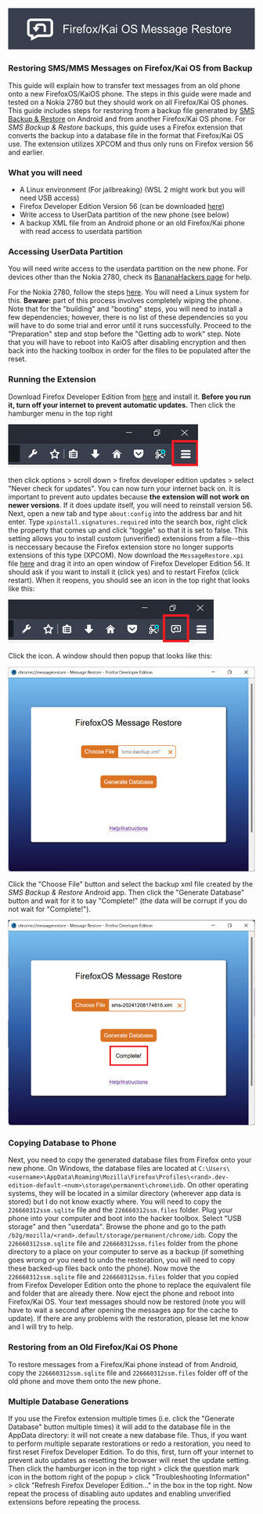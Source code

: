 ## ![Title](https://raw.githubusercontent.com/TTNO1/FirefoxOSMessageRestore/refs/heads/master/readme/title.png)
### Restoring SMS/MMS Messages on Firefox/Kai OS from Backup
This guide will explain how to transfer text messages from an old phone onto a new FirefoxOS/KaiOS phone. The steps in this guide were made and tested on a Nokia 2780 but they should work on all Firefox/Kai OS phones. This guide includes steps for restoring from a backup file generated by [SMS Backup & Restore](https://play.google.com/store/apps/details?id=com.riteshsahu.SMSBackupRestore&hl=en_US) on Android and from another Firefox/Kai OS phone. For *SMS Backup & Restore* backups, this guide uses a Firefox extension that converts the backup into a database file in the format that Firefox/Kai OS use. The extension utilizes XPCOM and thus only runs on Firefox version 56 and earlier.

### What you will need
 - A Linux environment (For jailbreaking) (WSL 2 might work but you will need USB access)
 - Firefox Developer Edition Version 56 (can be downloaded [here](https://archive.mozilla.org/pub/devedition/releases/56.0b12/))
 - Write access to UserData partition of the new phone (see below)
 - A backup XML file from an Android phone or an old Firefox/Kai phone with read access to userdata partition

### Accessing UserData Partition
You will need write access to the userdata partition on the new phone. For devices other than the Nokia 2780, check its [BananaHackers page](https://wiki.bananahackers.net/devices) for help.

For the Nokia 2780, follow the steps [here](https://git.abscue.de/affe_null/weeknd-toolbox/). You will need a Linux system for this. **Beware:** part of this process involves completely wiping the phone. Note that for the "building" and "booting" steps, you will need to install a few dependencies; however, there is no list of these dependencies so you will have to do some trial and error until it runs successfully. Proceed to the "Preparation" step and stop before the "Getting adb to work" step. Note that you will have to reboot into KaiOS after disabling encryption and then back into the hacking toolbox in order for the files to be populated after the reset.

### Running the Extension
Download Firefox Developer Edition from [here](https://archive.mozilla.org/pub/devedition/releases/56.0b12/) and install it. **Before you run it, turn off your internet to prevent automatic updates.** Then click the hamburger menu in the top right

![Hamburger Icon](https://raw.githubusercontent.com/TTNO1/FirefoxOSMessageRestore/refs/heads/master/readme/toolbar-hamburger.png)

then click options > scroll down > firefox developer edition updates > select "Never check for updates". You can now turn your internet back on. It is important to prevent auto updates because **the extension will not work on newer versions**. If it does update itself, you will need to reinstall version 56. Next, open a new tab and type `about:config` into the address bar and hit enter. Type `xpinstall.signatures.required` into the search box, right click the property that comes up and click "toggle" so that it is set to false. This setting allows you to install custom (unverified) extensions from a file--this is neccessary because the Firefox extension store no longer supports extensions of this type (XPCOM). Now download the `MessageRestore.xpi` file [here](https://github.com/TTNO1/FirefoxOSMessageRestore/releases/latest) and drag it into an open window of Firefox Developer Edition 56. It should ask if you want to install it (click yes) and to restart Firefox (click restart). When it reopens, you should see an icon in the top right that looks like this:

![Message Bubble Icon](https://raw.githubusercontent.com/TTNO1/FirefoxOSMessageRestore/refs/heads/master/readme/toolbar-msg-icon.png)

Click the icon. A window should then popup that looks like this:

![Popup Window](https://raw.githubusercontent.com/TTNO1/FirefoxOSMessageRestore/refs/heads/master/readme/ext-popup.png)

Click the "Choose File" button and select the backup xml file created by the *SMS Backup & Restore* Android app. Then click the "Generate Database" button and wait for it to say "Complete!" (the data will be corrupt if you do not wait for "Complete!"). 

![Popup Showing Complete Message](https://raw.githubusercontent.com/TTNO1/FirefoxOSMessageRestore/refs/heads/master/readme/ext-popup-complete.png)

### Copying Database to Phone
Next, you need to copy the generated database files from Firefox onto your new phone. On Windows, the database files are located at `C:\Users\<username>\AppData\Roaming\Mozilla\Firefox\Profiles\<rand>.dev-edition-default-<num>\storage\permanent\chrome\idb`. On other operating systems, they will be located in a similar directory (wherever app data is stored) but I do not know exactly where. You will need to copy the `226660312ssm.sqlite` file and the `226660312ssm.files` folder. Plug your phone into your computer and boot into the hacker toolbox. Select "USB storage" and then "userdata". Browse the phone and go to the path `/b2g/mozilla/<rand>.default/storage/permanent/chrome/idb`. Copy the `226660312ssm.sqlite` file and `226660312ssm.files` folder from the phone directory to a place on your computer to serve as a backup (if something goes wrong or you need to undo the restoration, you will need to copy these backed-up files back onto the phone). Now move the `226660312ssm.sqlite` file and `226660312ssm.files` folder that you copied from Firefox Developer Edition onto the phone to replace the equivalent file and folder that are already there. Now eject the phone and reboot into Firefox/Kai OS. Your text messages should now be restored (note you will have to wait a second after opening the messages app for the cache to update). If there are any problems with the restoration, please let me know and I will try to help.
### Restoring from an Old Firefox/Kai OS Phone
To restore messages from a Firefox/Kai phone instead of from Android, copy the `226660312ssm.sqlite` file and `226660312ssm.files` folder off of the old phone and move them onto the new phone.
### Multiple Database Generations
If you use the Firefox extension multiple times (i.e. click the "Generate Database" button multiple times) it will add to the database file in the AppData directory: it will not create a new database file. Thus, if you want to perform multiple separate restorations or redo a restoration, you need to first reset Firefox Developer Edition. To do this, first, turn off your internet to prevent auto updates as resetting the browser will reset the update setting. Then click the hamburger icon in the top right > click the question mark icon in the bottom right of the popup > click "Troubleshooting Information" > click "Refresh Firefox Developer Edition..." in the box in the top right. Now repeat the process of disabling auto updates and enabling unverified extensions before repeating the process.
